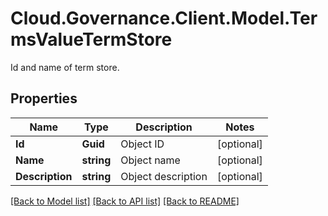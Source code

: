 # Cloud.Governance.Client.Model.TermsValueTermStore
Id and name of term store.
## Properties

Name | Type | Description | Notes
------------ | ------------- | ------------- | -------------
**Id** | **Guid** | Object ID | [optional] 
**Name** | **string** | Object name | [optional] 
**Description** | **string** | Object description | [optional] 

[[Back to Model list]](../README.md#documentation-for-models) [[Back to API list]](../README.md#documentation-for-api-endpoints) [[Back to README]](../README.md)

